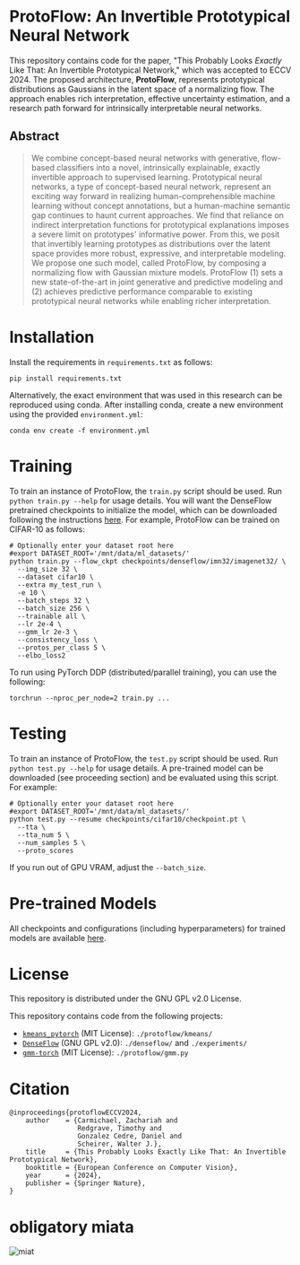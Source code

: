 # ProtoFlow: An Invertible Prototypical Neural Network
This repository contains code for the paper, "This Probably Looks _Exactly_ Like That: An Invertible Prototypical
Network," which was accepted to ECCV 2024. The proposed architecture, **ProtoFlow**, represents prototypical
distributions as Gaussians in the latent space of a normalizing flow. The approach enables rich interpretation,
effective uncertainty estimation, and a research path forward for intrinsically interpretable neural networks.

## Abstract

> We combine concept-based neural networks with generative, flow-based classifiers into a novel, intrinsically
explainable, exactly invertible approach to supervised learning. Prototypical neural networks, a type of concept-based
neural network, represent an exciting way forward in realizing human-comprehensible machine learning without concept
annotations, but a human-machine semantic gap continues to haunt current approaches. We find that reliance on indirect
interpretation functions for prototypical explanations imposes a severe limit on prototypes' informative power. From
this, we posit that invertibly learning prototypes as distributions over the latent space provides more robust,
expressive, and interpretable modeling. We propose one such model, called ProtoFlow, by composing a normalizing flow
with Gaussian mixture models. ProtoFlow (1) sets a new state-of-the-art in joint generative and predictive modeling and
(2) achieves predictive performance comparable to existing prototypical neural networks while enabling richer
interpretation.


# Installation

Install the requirements in `requirements.txt` as follows:

```shell
pip install requirements.txt
```

Alternatively, the exact environment that was used in this research can be reproduced using conda. After installing
conda, create a new environment using the provided `environment.yml`:
```shell
conda env create -f environment.yml
```

# Training
To train an instance of ProtoFlow, the `train.py` script should be used. Run `python train.py --help` for usage details.
You will want the DenseFlow pretrained checkpoints to initialize the model, which can be downloaded following the
instructions [here](https://github.com/matejgrcic/DenseFlow?tab=readme-ov-file#model-weights).
For example, ProtoFlow can be trained on CIFAR-10 as follows:
```shell
# Optionally enter your dataset root here
#export DATASET_ROOT='/mnt/data/ml_datasets/'
python train.py --flow_ckpt checkpoints/denseflow/imn32/imagenet32/ \
  --img_size 32 \
  --dataset cifar10 \
  --extra my_test_run \
  -e 10 \
  --batch_steps 32 \
  --batch_size 256 \
  --trainable all \
  --lr 2e-4 \
  --gmm_lr 2e-3 \
  --consistency_loss \
  --protos_per_class 5 \
  --elbo_loss2
```

To run using PyTorch DDP (distributed/parallel training), you can use the following:
```shell
torchrun --nproc_per_node=2 train.py ...
```

# Testing
To train an instance of ProtoFlow, the `test.py` script should be used. Run `python test.py --help` for usage details.
A pre-trained model can be downloaded (see proceeding section) and be evaluated using this script. For example:
```shell
# Optionally enter your dataset root here
#export DATASET_ROOT='/mnt/data/ml_datasets/'
python test.py --resume checkpoints/cifar10/checkpoint.pt \
  --tta \
  --tta_num 5 \
  --num_samples 5 \
  --proto_scores
```

If you run out of GPU VRAM, adjust the `--batch_size`.

# Pre-trained Models

All checkpoints and configurations (including hyperparameters) for trained models are available
[here](https://drive.google.com/drive/folders/1cu4aFc7uQMF4YfY_eipEQX_Pxi20PUOT?usp=sharing).

# License

This repository is distributed under the GNU GPL v2.0 License.

This repository contains code from the following projects:
- [`kmeans_pytorch`](https://github.com/subhadarship/kmeans_pytorch) (MIT License): `./protoflow/kmeans/`
- [`DenseFlow`](https://github.com/matejgrcic/DenseFlow) (GNU GPL v2.0): `./denseflow/` and `./experiments/`
- [`gmm-torch`](https://github.com/ldeecke/gmm-torch) (MIT License): `./protoflow/gmm.py`

# Citation

```text
@inproceedings{protoflowECCV2024,
    author    = {Carmichael, Zachariah and
                 Redgrave, Timothy and
                 Gonzalez Cedre, Daniel and
                 Scheirer, Walter J.},
    title     = {This Probably Looks Exactly Like That: An Invertible Prototypical Network},
    booktitle = {European Conference on Computer Vision},
    year      = {2024},
    publisher = {Springer Nature},
}
```

# obligatory miata
![miat](./miat.png)
